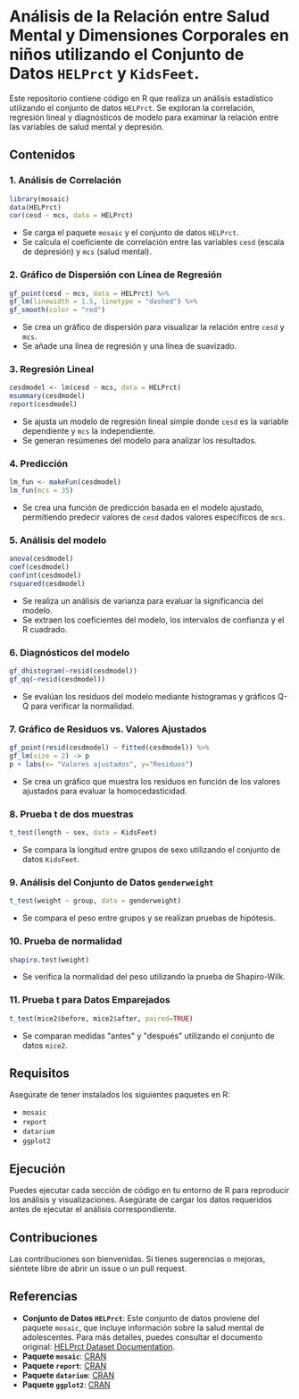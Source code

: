 # Análisis de la Relación entre Salud Mental y Dimensiones Corporales en niños utilizando el Conjunto de Datos `HELPrct` y `KidsFeet`.

Este repositorio contiene código en R que realiza un análisis estadístico utilizando el conjunto de datos `HELPrct`. Se exploran la correlación, regresión lineal y diagnósticos de modelo para examinar la relación entre las variables de salud mental y depresión.

## Contenidos

### 1. Análisis de Correlación
```r
library(mosaic)
data(HELPrct)
cor(cesd ~ mcs, data = HELPrct)
```
- Se carga el paquete `mosaic` y el conjunto de datos `HELPrct`.
- Se calcula el coeficiente de correlación entre las variables `cesd` (escala de depresión) y `mcs` (salud mental).

### 2. Gráfico de Dispersión con Línea de Regresión
```r
gf_point(cesd ~ mcs, data = HELPrct) %>%
gf_lm(linewidth = 1.5, linetype = "dashed") %>%
gf_smooth(color = "red")
```
- Se crea un gráfico de dispersión para visualizar la relación entre `cesd` y `mcs`.
- Se añade una línea de regresión y una línea de suavizado.

### 3. Regresión Lineal
```r
cesdmodel <- lm(cesd ~ mcs, data = HELPrct)
msummary(cesdmodel)
report(cesdmodel)
```
- Se ajusta un modelo de regresión lineal simple donde `cesd` es la variable dependiente y `mcs` la independiente.
- Se generan resúmenes del modelo para analizar los resultados.

### 4. Predicción
```r
lm_fun <- makeFun(cesdmodel)
lm_fun(mcs = 35)
```
- Se crea una función de predicción basada en el modelo ajustado, permitiendo predecir valores de `cesd` dados valores específicos de `mcs`.

### 5. Análisis del modelo
```r
anova(cesdmodel)
coef(cesdmodel)
confint(cesdmodel)
rsquared(cesdmodel)
```
- Se realiza un análisis de varianza para evaluar la significancia del modelo.
- Se extraen los coeficientes del modelo, los intervalos de confianza y el R cuadrado.

### 6. Diagnósticos del modelo
```r
gf_dhistogram(~resid(cesdmodel))
gf_qq(~resid(cesdmodel))
```
- Se evalúan los residuos del modelo mediante histogramas y gráficos Q-Q para verificar la normalidad.

### 7. Gráfico de Residuos vs. Valores Ajustados
```r
gf_point(resid(cesdmodel) ~ fitted(cesdmodel)) %>%
gf_lm(size = 2) -> p
p + labs(x= "Valores ajustados", y="Residuos")
```
- Se crea un gráfico que muestra los residuos en función de los valores ajustados para evaluar la homocedasticidad.

### 8. Prueba t de dos muestras
```r
t_test(length ~ sex, data = KidsFeet)
```
- Se compara la longitud entre grupos de sexo utilizando el conjunto de datos `KidsFeet`.

### 9. Análisis del Conjunto de Datos `genderweight`
```r
t_test(weight ~ group, data = genderweight)
```
- Se compara el peso entre grupos y se realizan pruebas de hipótesis.

### 10. Prueba de normalidad
```r
shapiro.test(weight)
```
- Se verifica la normalidad del peso utilizando la prueba de Shapiro-Wilk.

### 11. Prueba t para Datos Emparejados
```r
t_test(mice2$before, mice2$after, paired=TRUE)
```
- Se comparan medidas "antes" y "después" utilizando el conjunto de datos `mice2`.

## Requisitos
Asegúrate de tener instalados los siguientes paquetes en R:
- `mosaic`
- `report`
- `datarium`
- `ggplot2`

## Ejecución
Puedes ejecutar cada sección de código en tu entorno de R para reproducir los análisis y visualizaciones. Asegúrate de cargar los datos requeridos antes de ejecutar el análisis correspondiente.

## Contribuciones
Las contribuciones son bienvenidas. Si tienes sugerencias o mejoras, siéntete libre de abrir un issue o un pull request.

## Referencias

- **Conjunto de Datos `HELPrct`**: Este conjunto de datos proviene del paquete `mosaic`, que incluye información sobre la salud mental de adolescentes. Para más detalles, puedes consultar el documento original: [HELPrct Dataset Documentation](https://cran.r-project.org/web/packages/mosaic/mosaic.pdf#page=16).
- **Paquete `mosaic`**: [CRAN](https://cran.r-project.org/web/packages/mosaic/index.html)
- **Paquete `report`**: [CRAN](https://cran.r-project.org/web/packages/report/index.html)
- **Paquete `datarium`**: [CRAN](https://cran.r-project.org/web/packages/datarium/index.html)
- **Paquete `ggplot2`**: [CRAN](https://cran.r-project.org/web/packages/ggplot2/index.html)
